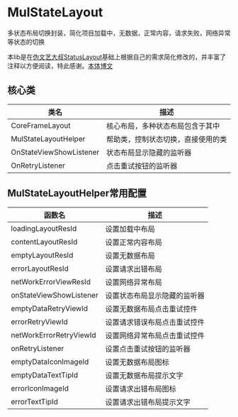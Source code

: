 # MulStateLayout
多状态布局切换封装，简化项目加载中，无数据，正常内容，请求失败，网络异常等状态的切换

本lib是在[伪文艺大叔][1][StatusLayout][2]基础上根据自己的需求简化修改的，并丰富了注释以方便阅读，特此感谢。[本体博文][3]

## 核心类

类名 | 描述
----- | -----
CoreFrameLayout | 核心布局，多种状态布局包含于其中
MulStateLayoutHelper | 帮助类，控制状态切换，直接使用的类
OnStateViewShowListener | 状态布局显示隐藏的监听器
OnRetryListener | 点击重试按钮的监听器

## MulStateLayoutHelper常用配置

函数名 | 描述
----- | -----
loadingLayoutResId | 设置加载中布局
contentLayoutResId | 设置正常内容布局
emptyLayoutResId | 设置无数据布局
errorLayoutResId | 设置请求出错布局
netWorkErrorViewResId | 设置网络异常布局
onStateViewShowListener | 设置状态布局显示隐藏的监听器
emptyDataRetryViewId | 设置无数据布局点击重试控件
errorRetryViewId | 设置请求错误布局点击重试控件
netWorkErrorRetryViewId | 设置网络异常布局点击重试控件
onRetryListener | 设置点击重试按钮的监听器
emptyDataIconImageId | 设置无数据布局图标
emptyDataTextTipId | 设置无数据布局提示文字
errorIconImageId | 设置请求出错布局图标
errorTextTipId | 设置请求出错布局提示文字

[1]:http://www.jianshu.com/u/030d732a71d2 "伪文艺大叔"
[2]:https://github.com/chenpengfei88/StatusLayout "StatusLayout"
[3]:http://www.jianshu.com/p/9d53893b3eda "本体博文"
